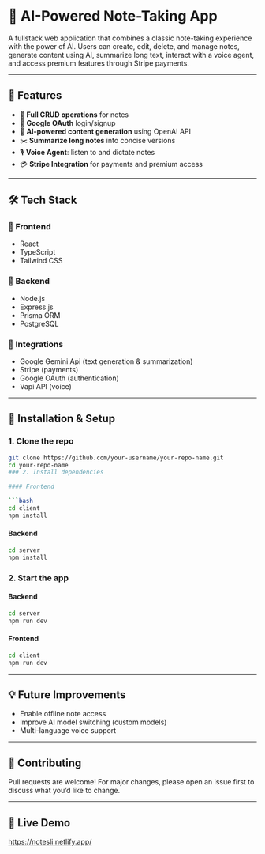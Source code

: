 # 🧠 AI-Powered Note-Taking App

A fullstack web application that combines a classic note-taking experience with the power of AI. Users can create, edit, delete, and manage notes, generate content using AI, summarize long text, interact with a voice agent, and access premium features through Stripe payments.

---

## 🚀 Features

- 📝 **Full CRUD operations** for notes
- 🔐 **Google OAuth** login/signup
- 🤖 **AI-powered content generation** using OpenAI API
- ✂️ **Summarize long notes** into concise versions
- 🎙️ **Voice Agent**: listen to and dictate notes
- 💳 **Stripe Integration** for payments and premium access


---

## 🛠️ Tech Stack

### 🔹 Frontend
- React
- TypeScript
- Tailwind CSS

### 🔹 Backend
- Node.js
- Express.js
- Prisma ORM
- PostgreSQL

### 🔹 Integrations
- Google Gemini Api (text generation & summarization)
- Stripe (payments)
- Google OAuth (authentication)
- Vapi API (voice)

---

## 🧪 Installation & Setup

### 1. Clone the repo

```bash
git clone https://github.com/your-username/your-repo-name.git
cd your-repo-name
### 2. Install dependencies

#### Frontend

```bash
cd client
npm install
```

#### Backend

```bash
cd server
npm install
```



### 2. Start the app

#### Backend

```bash
cd server
npm run dev
```

#### Frontend

```bash
cd client
npm run dev
```

---



## 💡 Future Improvements
- Enable offline note access
- Improve AI model switching (custom models)
- Multi-language voice support

---

## 🙌 Contributing

Pull requests are welcome! For major changes, please open an issue first to discuss what you’d like to change.

---

## 🔗 Live Demo
https://notesli.netlify.app/
